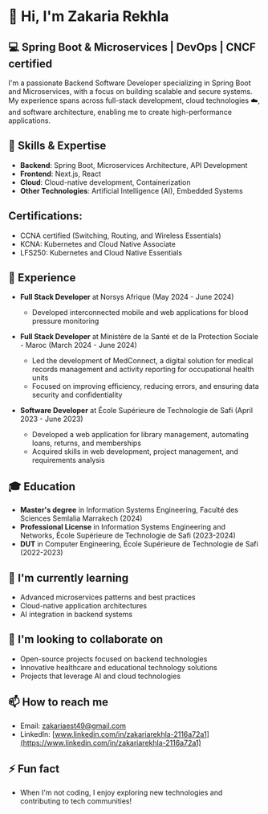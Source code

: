 # 👋 Hi, I'm Zakaria Rekhla

## 💻 Spring Boot & Microservices | DevOps | CNCF certified

I'm a passionate Backend Software Developer specializing in Spring Boot and Microservices, with a focus on building scalable and secure systems. My experience spans across full-stack development, cloud technologies ☁️, and software architecture, enabling me to create high-performance applications.

## 🚀 Skills & Expertise
- **Backend**: Spring Boot, Microservices Architecture, API Development
- **Frontend**: Next.js, React
- **Cloud**: Cloud-native development, Containerization
- **Other Technologies**: Artificial Intelligence (AI), Embedded Systems

## Certifications:
- CCNA certified (Switching, Routing, and Wireless Essentials)
- KCNA: Kubernetes and Cloud Native Associate 
- LFS250: Kubernetes and Cloud Native Essentials

## 🔭 Experience
- **Full Stack Developer** at Norsys Afrique (May 2024 - June 2024)
  - Developed interconnected mobile and web applications for blood pressure monitoring
  
- **Full Stack Developer** at Ministère de la Santé et de la Protection Sociale - Maroc (March 2024 - June 2024)
  - Led the development of MedConnect, a digital solution for medical records management and activity reporting for occupational health units
  - Focused on improving efficiency, reducing errors, and ensuring data security and confidentiality

- **Software Developer** at École Supérieure de Technologie de Safi (April 2023 - June 2023)
  - Developed a web application for library management, automating loans, returns, and memberships
  - Acquired skills in web development, project management, and requirements analysis

## 🎓 Education
- **Master's degree** in Information Systems Engineering, Faculté des Sciences Semlalia Marrakech (2024)
- **Professional License** in Information Systems Engineering and Networks, École Supérieure de Technologie de Safi (2023-2024)
- **DUT** in Computer Engineering, École Supérieure de Technologie de Safi (2022-2023)

## 🌱 I'm currently learning
- Advanced microservices patterns and best practices
- Cloud-native application architectures
- AI integration in backend systems

## 💞️ I'm looking to collaborate on
- Open-source projects focused on backend technologies
- Innovative healthcare and educational technology solutions
- Projects that leverage AI and cloud technologies

## 📫 How to reach me
- Email: zakariaest49@gmail.com
- LinkedIn: [www.linkedin.com/in/zakariarekhla-2116a72a1](https://www.linkedin.com/in/zakariarekhla-2116a72a1)

## ⚡ Fun fact
- When I'm not coding, I enjoy exploring new technologies and contributing to tech communities!
